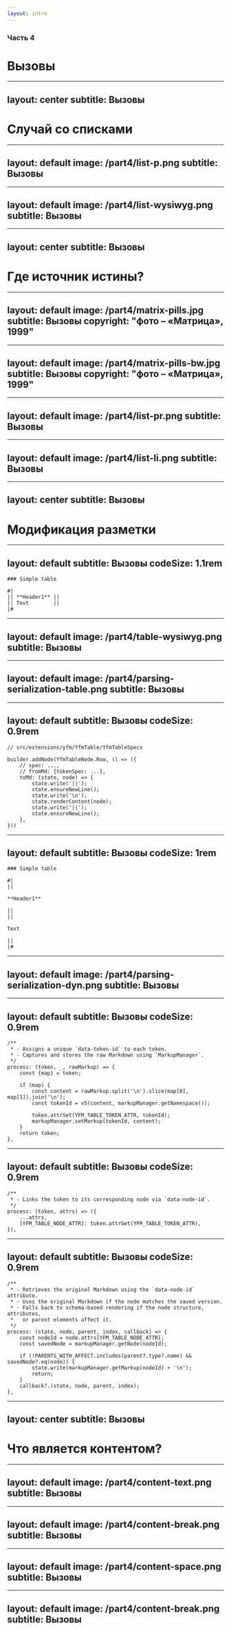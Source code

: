 ```yaml
---
layout: intro
---
```


### Часть 4
# Вызовы

<!--
(end) ####################################
-->

---
layout: center
subtitle: Вызовы
---

# Случай со списками

<!--
(end) ####################################
-->


---
layout: default
image: /part4/list-p.png
subtitle: Вызовы
---

<Mode :wysiwyg="false" />

<!--
(end) ####################################
-->

---
layout: default
image: /part4/list-wysiwyg.png
subtitle: Вызовы
---

<Mode :wysiwyg="true" />

<!--
(end) ####################################
-->

---
layout: center
subtitle: Вызовы
---

# Где источник истины?


<!--
(end) ####################################
-->

---
layout: default
image: /part4/matrix-pills.jpg
subtitle: Вызовы
copyright: "фото – «Матрица», 1999"
---

<!--
(end) ####################################
-->

---
layout: default
image: /part4/matrix-pills-bw.jpg
subtitle: Вызовы
copyright: "фото – «Матрица», 1999"
---

<!--
(end) ####################################
-->

---
layout: default
image: /part4/list-pr.png
subtitle: Вызовы
---

<Mode :wysiwyg="false" />

<!--
(end) ####################################
-->

---
layout: default
image: /part4/list-li.png
subtitle: Вызовы
---

<!--
(end) ####################################
-->

---
layout: center
subtitle: Вызовы
---


# Модификация разметки

<!--
(end) ####################################
-->


---
layout: default
subtitle: Вызовы
codeSize: 1.1rem
---

```md{all}
### Simple table

#|
|| **Header1** ||
|| Text        ||
|#
```

<Mode :wysiwyg="false" />

<!--
(end) ####################################
-->

---
layout: default
image: /part4/table-wysiwyg.png
subtitle: Вызовы
---

<Mode :wysiwyg="true" />

<!--
(end) ####################################
-->

---
layout: default
image: /part4/parsing-serialization-table.png
subtitle: Вызовы
---

<!--
(end) ####################################
-->

---
layout: default
subtitle: Вызовы
codeSize: 0.9rem
---

```ts{all|8-9,12|all}
// src/extensions/yfm/YfmTable/YfmTableSpecs

builder.addNode(YfmTableNode.Row, () => ({
    // spec: ...,
    // fromMd: {tokenSpec: ...},
    toMd: (state, node) => {
        state.write('||');
        state.ensureNewLine();
        state.write('\n');
        state.renderContent(node);
        state.write('||');
        state.ensureNewLine();
    },
}))
```

<!--
(end) ####################################
-->

---
layout: default
subtitle: Вызовы
codeSize: 1rem
---

```md{all}
### Simple table

#|
||

**Header1**

||
||

Text

||
|#
```

<Mode :wysiwyg="false" />

<!--
(end) ####################################
-->

---
layout: default
image: /part4/parsing-serialization-dyn.png
subtitle: Вызовы
---

<!--
(end) ####################################
-->


---
layout: default
subtitle: Вызовы
codeSize: 0.9rem
---

```ts{all|9|10|12|13|all}
/**
 * - Assigns a unique `data-token-id` to each token.
 * - Captures and stores the raw Markdown using `MarkupManager`.
 */
process: (token, _, rawMarkup) => {
    const {map} = token;

    if (map) {
        const content = rawMarkup.split('\n').slice(map[0], map[1]).join('\n');
        const tokenId = v5(content, markupManager.getNamespace());

        token.attrSet(YFM_TABLE_TOKEN_ATTR, tokenId);
        markupManager.setMarkup(tokenId, content);
    }
    return token;
},
```

<!--
(end) ####################################
-->

---
layout: default
subtitle: Вызовы
codeSize: 0.9rem
---

```ts{all|6|all}
/**
 * - Links the token to its corresponding node via `data-node-id`.
 */
process: (token, attrs) => ({
    ...attrs,
    [YFM_TABLE_NODE_ATTR]: token.attrGet(YFM_TABLE_TOKEN_ATTR),
}),
```

<!--
(end) ####################################
-->

---
layout: default
subtitle: Вызовы
codeSize: 0.9rem
---

```ts{all|11|12|all}
/**
 * - Retrieves the original Markdown using the `data-node-id` attribute.
 * - Uses the original Markdown if the node matches the saved version.
 * - Falls back to schema-based rendering if the node structure, attributes,
 *   or parent elements affect it.
 */
process: (state, node, parent, index, callback) => {
    const nodeId = node.attrs[YFM_TABLE_NODE_ATTR];
    const savedNode = markupManager.getNode(nodeId);

    if (!PARENTS_WITH_AFFECT.includes(parent?.type?.name) && savedNode?.eq(node)) {
        state.write(markupManager.getMarkup(nodeId) + '\n');
        return;
    }
    callback?.(state, node, parent, index);
},
```

<!--
(end) ####################################
-->

---
layout: center
subtitle: Вызовы
---

# Что является контентом?

<!--
(end) ####################################
-->


---
layout: default
image: /part4/content-text.png
subtitle: Вызовы
---

<Mode :wysiwyg="false" />

<!--
(end) ####################################
-->

---
layout: default
image: /part4/content-break.png
subtitle: Вызовы
---

<Mode :wysiwyg="false" />

<!--
(end) ####################################
-->

---
layout: default
image: /part4/content-space.png
subtitle: Вызовы
---

<Mode :wysiwyg="false" />

<!--
(end) ####################################
-->


---
layout: default
image: /part4/content-break.png
subtitle: Вызовы
---

<Mode :wysiwyg="false" />

<!--
(end) ####################################
-->
